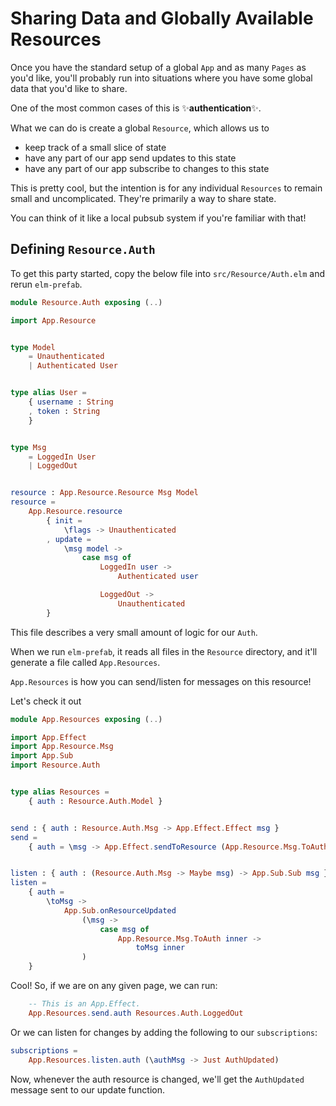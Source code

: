 # Sharing Data and Globally Available Resources

Once you have the standard setup of a global `App` and as many `Pages` as you'd like, you'll probably run into situations where you have some global data that you'd like to share.

One of the most common cases of this is ✨**authentication**✨.

What we can do is create a global `Resource`, which allows us to

- keep track of a small slice of state
- have any part of our app send updates to this state
- have any part of our app subscribe to changes to this state

This is pretty cool, but the intention is for any individual `Resources` to remain small and uncomplicated. They're primarily a way to share state.

You can think of it like a local pubsub system if you're familiar with that!

## Defining `Resource.Auth`

To get this party started, copy the below file into `src/Resource/Auth.elm` and rerun `elm-prefab`.

```elm
module Resource.Auth exposing (..)

import App.Resource


type Model
    = Unauthenticated
    | Authenticated User


type alias User =
    { username : String
    , token : String
    }


type Msg
    = LoggedIn User
    | LoggedOut


resource : App.Resource.Resource Msg Model
resource =
    App.Resource.resource
        { init =
            \flags -> Unauthenticated
        , update =
            \msg model ->
                case msg of
                    LoggedIn user ->
                        Authenticated user

                    LoggedOut ->
                        Unauthenticated
        }

```

This file describes a very small amount of logic for our `Auth`.

When we run `elm-prefab`, it reads all files in the `Resource` directory, and it'll generate a file called `App.Resources`.

`App.Resources` is how you can send/listen for messages on this resource!

Let's check it out

```elm
module App.Resources exposing (..)

import App.Effect
import App.Resource.Msg
import App.Sub
import Resource.Auth


type alias Resources =
    { auth : Resource.Auth.Model }


send : { auth : Resource.Auth.Msg -> App.Effect.Effect msg }
send =
    { auth = \msg -> App.Effect.sendToResource (App.Resource.Msg.ToAuth msg) }


listen : { auth : (Resource.Auth.Msg -> Maybe msg) -> App.Sub.Sub msg }
listen =
    { auth =
        \toMsg ->
            App.Sub.onResourceUpdated
                (\msg ->
                    case msg of
                        App.Resource.Msg.ToAuth inner ->
                            toMsg inner
                )
    }
```

Cool! So, if we are on any given page, we can run:

```elm
    -- This is an App.Effect.
    App.Resources.send.auth Resources.Auth.LoggedOut
```

Or we can listen for changes by adding the following to our `subscriptions`:

```elm
subscriptions =
    App.Resources.listen.auth (\authMsg -> Just AuthUpdated)
```

Now, whenever the auth resource is changed, we'll get the `AuthUpdated` message sent to our update function.
